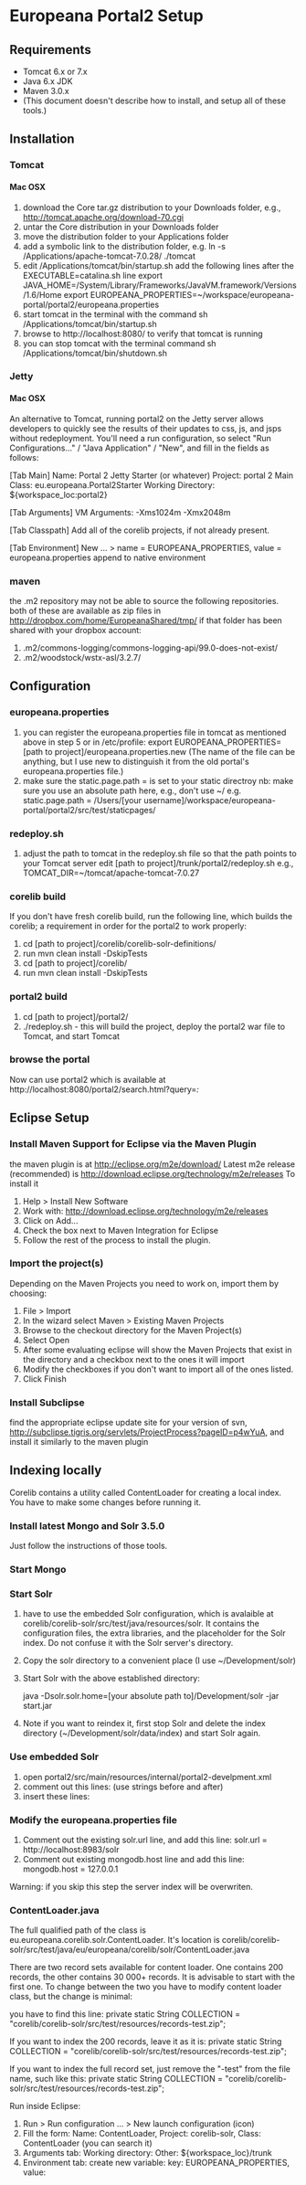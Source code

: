 Europeana Portal2 Setup
=======================
Requirements
------------
* Tomcat 6.x or 7.x
* Java 6.x JDK
* Maven 3.0.x
* (This document doesn't describe how to install, and setup all of these tools.)


Installation
------------
### Tomcat
#### Mac OSX
1. download the Core tar.gz distribution to your Downloads folder, e.g., http://tomcat.apache.org/download-70.cgi
2. untar the Core distribution in your Downloads folder
3. move the distribution folder to your Applications folder
4. add a symbolic link to the distribution folder, e.g. ln -s /Applications/apache-tomcat-7.0.28/ ./tomcat
5. edit /Applications/tomcat/bin/startup.sh
   add the following lines after the EXECUTABLE=catalina.sh line
   export JAVA_HOME=/System/Library/Frameworks/JavaVM.framework/Versions/1.6/Home
   export EUROPEANA_PROPERTIES=~/workspace/europeana-portal/portal2/europeana.properties
6. start tomcat in the terminal with the command sh /Applications/tomcat/bin/startup.sh
7. browse to http://localhost:8080/ to verify that tomcat is running
8. you can stop tomcat with the terminal command sh /Applications/tomcat/bin/shutdown.sh


### Jetty
#### Mac OSX

An alternative to Tomcat, running portal2 on the Jetty server allows developers to quickly see the results of their updates to css, js, and jsps without redeployment.
You'll need a run configuration, so select "Run Configurations..." / "Java Application" / "New", and fill in the fields as follows:

[Tab Main]
  Name: Portal 2 Jetty Starter (or whatever)
  Project: portal 2
  Main Class: eu.europeana.Portal2Starter
  Working Directory:  ${workspace_loc:portal2}

[Tab Arguments]
  VM Arguments: -Xms1024m -Xmx2048m

[Tab Classpath]
  Add all of the corelib projects, if not already present.

[Tab Environment]
  New ... > name = EUROPEANA_PROPERTIES, value = europeana.properties
  append to native environment



### maven
the .m2 repository may not be able to source the following repositories. both of these are available as zip files in http://dropbox.com/home/EuropeanaShared/tmp/ if that folder has been shared with your dropbox account:
1. .m2/commons-logging/commons-logging-api/99.0-does-not-exist/
2. .m2/woodstock/wstx-asl/3.2.7/



Configuration
-------------
### europeana.properties
1. you can register the europeana.properties file in tomcat as mentioned above in step 5 or in /etc/profile:
   export EUROPEANA_PROPERTIES=[path to project]/europeana.properties.new
   (The name of the file can be anything, but I use new to distinguish it from the old portal's europeana.properties file.)
2. make sure the static.page.path = is set to your static directroy
   nb: make sure you use an absolute path here, e.g., don't use ~/
   e.g. static.page.path = /Users/[your username]/workspace/europeana-portal/portal2/src/test/staticpages/

### redeploy.sh
1. adjust the path to tomcat in the redeploy.sh file so that the path points to your Tomcat server
   edit [path to project]/trunk/portal2/redeploy.sh
   e.g., TOMCAT_DIR=~/tomcat/apache-tomcat-7.0.27

### corelib build
If you don't have fresh corelib build, run the following line, which builds the corelib; a requirement in order for the portal2 to work properly:

1. cd [path to project]/corelib/corelib-solr-definitions/
2. run mvn clean install -DskipTests
3. cd [path to project]/corelib/
4. run mvn clean install -DskipTests

### portal2 build
1. cd [path to project]/portal2/
2. ./redeploy.sh - this will build the project, deploy the portal2 war file to Tomcat, and start Tomcat

### browse the portal
Now can use portal2 which is available at http://localhost:8080/portal2/search.html?query=*:*



Eclipse Setup
-------------
### Install Maven Support for Eclipse via the Maven Plugin
the maven plugin is at http://eclipse.org/m2e/download/
Latest m2e release (recommended) is http://download.eclipse.org/technology/m2e/releases
To install it

1. Help > Install New Software
2. Work with: http://download.eclipse.org/technology/m2e/releases
3. Click on Add...
4. Check the box next to Maven Integration for Eclipse
5. Follow the rest of the process to install the plugin.

### Import the project(s)
Depending on the Maven Projects you need to work on, import them by choosing:
1. File > Import
2. In the wizard select Maven > Existing Maven Projects
3. Browse to the checkout directory for the Maven Project(s)
4. Select Open
5. After some evaluating eclipse will show the Maven Projects that exist in the directory and a checkbox next to the ones it will import
6. Modify the checkboxes if you don't want to import all of the ones listed.
7. Click Finish

### Install Subclipse
find the appropriate eclipse update site for your version of svn, http://subclipse.tigris.org/servlets/ProjectProcess?pageID=p4wYuA, and install it similarly to the maven plugin



Indexing locally
---------------
Corelib contains a utility called ContentLoader for creating a local index. You have to make some changes before running it.

### Install latest Mongo and Solr 3.5.0
  Just follow the instructions of those tools.

### Start Mongo

### Start Solr
1. have to use the embedded Solr configuration, which is avalaible at 
   corelib/corelib-solr/src/test/java/resources/solr. It contains the configuration files, the extra 
   libraries, and the placeholder for the Solr index. Do not confuse it with the Solr server's directory.
2. Copy the solr directory to a convenient place (I use ~/Development/solr)
3. Start Solr with the above established directory:

   java -Dsolr.solr.home=[your absolute path to]/Development/solr -jar start.jar

4. Note if you want to reindex it, first stop Solr and delete the index directory (~/Development/solr/data/index) 
   and start Solr again.

### Use embedded Solr
1. open portal2/src/main/resources/internal/portal2-develpment.xml
2. comment out this lines:
  <bean name="corelib_solr_searchService" class="eu.europeana.corelib.solr.service.impl.SearchServiceImpl"
    p:solrServer-ref="corelib_solr_solrServer"
  />
  (use <!-- and --> strings before and after)
3. insert these lines:
  <bean name="corelib_solr_searchService" class="eu.europeana.corelib.solr.service.impl.SearchServiceImpl"
    p:solrServer-ref="corelib_solr_solrEmbedded"
  />

### Modify the europeana.properties file
1.  Comment out the existing solr.url line, and add this line:
    solr.url = http://localhost:8983/solr
2.  Comment out existing mongodb.host line and add this line:
    mongodb.host = 127.0.0.1

Warning: if you skip this step the server index will be overwriten.

### ContentLoader.java
The full qualified path of the class is eu.europeana.corelib.solr.ContentLoader.
It's location is corelib/corelib-solr/src/test/java/eu/europeana/corelib/solr/ContentLoader.java

There are two record sets available for content loader. One contains 200 records, the other contains 
30 000+ records. It is advisable to start with the first one. To change between the two you have to 
modify content loader class, but the change is minimal:

you have to find this line:
  private static String COLLECTION = "corelib/corelib-solr/src/test/resources/records-test.zip";
  
If you want to index the 200 records, leave it as it is:
  private static String COLLECTION = "corelib/corelib-solr/src/test/resources/records-test.zip";

If you want to index the full record set, just remove the "-test" from the file name, such like this:
  private static String COLLECTION = "corelib/corelib-solr/src/test/resources/records-test.zip";

Run inside Eclipse:
1. Run > Run configuration ... > New launch configuration (icon)
2. Fill the form: Name: ContentLoader, Project: corelib-solr, Class: ContentLoader (you can search it)
3. Arguments tab: Working directory: Other: ${workspace_loc}/trunk
4. Environment tab: create new variable: key: EUROPEANA_PROPERTIES, value: <your europeana.properties file>